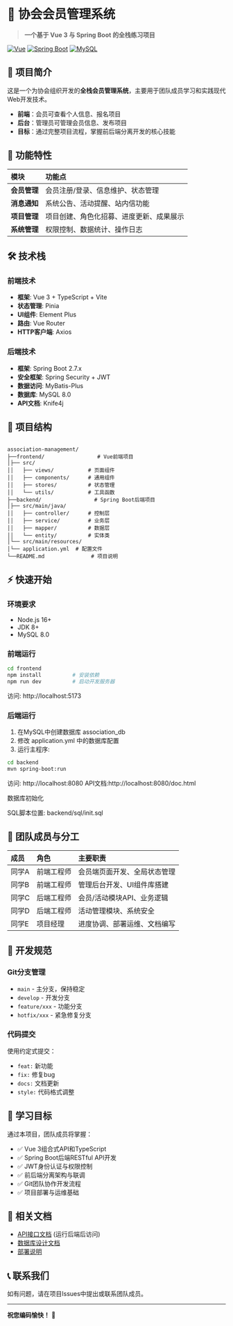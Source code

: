 # 🎯 协会会员管理系统

> **一个基于 Vue 3 与 Spring Boot 的全栈练习项目**

[![Vue](https://img.shields.io/badge/Vue-3.3-4fc08d?logo=vuedotjs)](https://vuejs.org/)
[![Spring Boot](https://img.shields.io/badge/Spring%20Boot-2.7-6db33f?logo=springboot)](https://spring.io/projects/spring-boot)
[![MySQL](https://img.shields.io/badge/MySQL-8.0-4479a1?logo=mysql)](https://www.mysql.com/)

## 📖 项目简介

这是一个为协会组织开发的**全栈会员管理系统**，主要用于团队成员学习和实践现代Web开发技术。

- **前端**：会员可查看个人信息、报名项目
- **后台**：管理员可管理会员信息、发布项目
- **目标**：通过完整项目流程，掌握前后端分离开发的核心技能

## 🚀 功能特性

| 模块 | 功能点 |
| :--- | :--- |
| **会员管理** | 会员注册/登录、信息维护、状态管理 |
| **消息通知** | 系统公告、活动提醒、站内信功能 |
| **项目管理** | 项目创建、角色化招募、进度更新、成果展示 |
| **系统管理** | 权限控制、数据统计、操作日志 |

## 🛠️ 技术栈

### 前端技术
- **框架**: Vue 3 + TypeScript + Vite
- **状态管理**: Pinia
- **UI组件**: Element Plus
- **路由**: Vue Router
- **HTTP客户端**: Axios

### 后端技术
- **框架**: Spring Boot 2.7.x
- **安全框架**: Spring Security + JWT
- **数据访问**: MyBatis-Plus
- **数据库**: MySQL 8.0
- **API文档**: Knife4j

## 📁 项目结构

```

association-management/
├──frontend/                 # Vue前端项目
│├── src/
││   ├── views/           # 页面组件
││   ├── components/      # 通用组件
││   ├── stores/          # 状态管理
││   └── utils/           # 工具函数
├──backend/                 # Spring Boot后端项目
│├── src/main/java/
││   ├── controller/      # 控制层
││   ├── service/         # 业务层
││   ├── mapper/          # 数据层
││   └── entity/          # 实体类
│└── src/main/resources/
│└── application.yml  # 配置文件
└──README.md               # 项目说明

```

## ⚡ 快速开始

### 环境要求
- Node.js 16+
- JDK 8+
- MySQL 8.0

### 前端运行
```bash
cd frontend
npm install          # 安装依赖
npm run dev          # 启动开发服务器
```

访问: http://localhost:5173

### 后端运行

1. 在MySQL中创建数据库 association_db
2. 修改 application.yml 中的数据库配置
3. 运行主程序:

```bash
cd backend
mvn spring-boot:run
```

访问: http://localhost:8080
API文档:http://localhost:8080/doc.html

数据库初始化

SQL脚本位置: backend/sql/init.sql

## 👥 团队成员与分工

| 成员 | 角色 | 主要职责 |
| :--- | :--- | :--- |
| 同学A | 前端工程师 | 会员端页面开发、全局状态管理 |
| 同学B | 前端工程师 | 管理后台开发、UI组件库搭建 |
| 同学C | 后端工程师 | 会员/活动模块API、业务逻辑 |
| 同学D | 后端工程师 | 活动管理模块、系统安全 |
| 同学E | 项目经理 | 进度协调、部署运维、文档编写 |

## 🔧 开发规范

### Git分支管理
- `main` - 主分支，保持稳定
- `develop` - 开发分支  
- `feature/xxx` - 功能分支
- `hotfix/xxx` - 紧急修复分支

### 代码提交
使用约定式提交：
- `feat:` 新功能
- `fix:` 修复bug
- `docs:` 文档更新
- `style:` 代码格式调整

## 📝 学习目标

通过本项目，团队成员将掌握：
- ✅ Vue 3组合式API和TypeScript
- ✅ Spring Boot后端RESTful API开发
- ✅ JWT身份认证与权限控制
- ✅ 前后端分离架构与联调
- ✅ Git团队协作开发流程
- ✅ 项目部署与运维基础

## 📄 相关文档

- [API接口文档](http://localhost:8080/doc.html) (运行后端后访问)
- [数据库设计文档](./docs/database.md)
- [部署说明](./docs/deployment.md)

## 📞 联系我们

如有问题，请在项目Issues中提出或联系团队成员。

---

**祝您编码愉快！** 🎉

